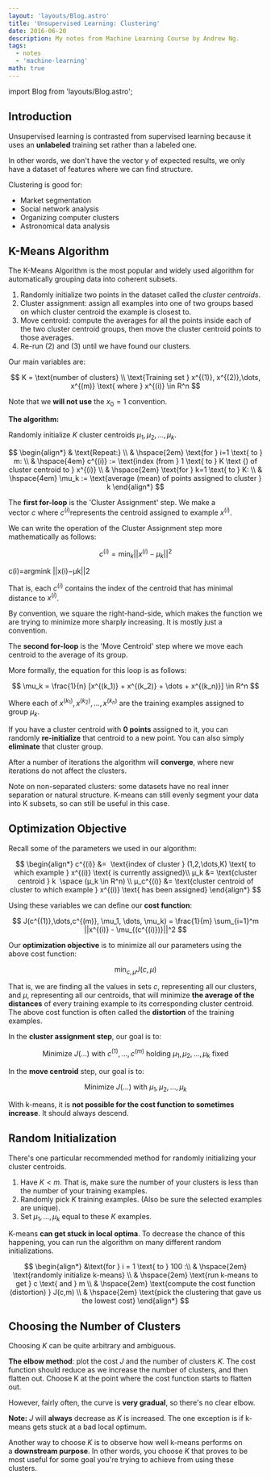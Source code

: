 ```yaml
---
layout: 'layouts/Blog.astro'
title: 'Unsupervised Learning: Clustering'
date: 2016-06-20
description: My notes from Machine Learning Course by Andrew Ng.
tags:
  - notes
  - 'machine-learning'
math: true
---
```


import Blog from 'layouts/Blog.astro';

<Blog content={frontmatter}>

## Introduction

Unsupervised learning is contrasted from supervised learning because it uses an **unlabeled** training set rather than a labeled one.

In other words, we don't have the vector y of expected results, we only have a dataset of features where we can find structure.

Clustering is good for:

- Market segmentation
- Social network analysis
- Organizing computer clusters
- Astronomical data analysis

## K-Means Algorithm

The K-Means Algorithm is the most popular and widely used algorithm for automatically grouping data into coherent subsets.

1. Randomly initialize two points in the dataset called the *cluster centroids*.
2. Cluster assignment: assign all examples into one of two groups based on which cluster centroid the example is closest to.
3. Move centroid: compute the averages for all the points inside each of the two cluster centroid groups, then move the cluster centroid points to those averages.
4. Re-run (2) and (3) until we have found our clusters.

Our main variables are:

$$
K = \text{number of clusters} \\
\text{Training set } x^{(1)}, x^{(2)},\dots, x^{(m)} \text{ where } x^{(i)} \in R^n
$$

Note that we **will not use** the $x_0=1$ convention.

**The algorithm:**

Randomly initialize $K$ cluster centroids $\mu_1, \mu_2, \dots, \mu_k$.

$$
\begin{align*}
& \text{Repeat:} \\
& \hspace{2em} \text{for } i=1 \text{ to } m: \\
& \hspace{4em} c^{(i)} := \text{index (from } 1 \text{ to } K \text {) of cluster centroid to } x^{(i)}  \\
& \hspace{2em} \text{for } k=1 \text{ to } K: \\
& \hspace{4em} \mu_k := \text{average (mean) of points assigned to cluster } k
\end{align*}
$$

The **first for-loop** is the 'Cluster Assignment' step. We make a vector $c$ where $c^{(i)} $represents the centroid assigned to example $x^{(i)}$.

We can write the operation of the Cluster Assignment step more mathematically as follows:

$$
c^{(i)} = \min_k ||x^{(i)} - \mu_k||^2
$$

c(i)=argmink ||x(i)−μk||2

That is, each $c^{(i)}$ contains the index of the centroid that has minimal distance to $x^{(i)}$.

By convention, we square the right-hand-side, which makes the function we are trying to minimize more sharply increasing. It is mostly just a convention.

The **second for-loop** is the 'Move Centroid' step where we move each centroid to the average of its group.

More formally, the equation for this loop is as follows:

$$
\mu_k = \frac{1}{n} [x^{(k_1)} + x^{(k_2)} + \dots + x^{(k_n)}] \in R^n
$$

Where each of $x^{(k_1)},x^{(k_2)},\dots,x^{(k_n)}$ are the training examples assigned to group $μ_k$.

If you have a cluster centroid with **0 points** assigned to it, you can randomly **re-initialize** that centroid to a new point. You can also simply **eliminate** that cluster group.

After a number of iterations the algorithm will **converge**, where new iterations do not affect the clusters.

Note on non-separated clusters: some datasets have no real inner separation or natural structure. K-means can still evenly segment your data into K subsets, so can still be useful in this case.

## Optimization Objective

Recall some of the parameters we used in our algorithm:

$$
\begin{align*}
c^{(i)} &=  \text{index of cluster } (1,2,\dots,K) \text{ to which example } x^{(i)} \text{ is currently assigned}\\
μ_k &= \text{cluster centroid } k  \space (μ_k \in R^n) \\
μ_c^{(i)} &= \text{cluster centroid of cluster to which example } x^{(i)} \text{ has been assigned}
\end{align*}
$$

Using these variables we can define our **cost function**:

$$
J(c^{(1)},\dots,c^{(m)}, \mu_1, \dots, \mu_k) = \frac{1}{m} \sum_{i=1}^m ||x^{(i)} - \mu_{(c^{(i)})}||^2
$$

Our **optimization objective** is to minimize all our parameters using the above cost function:

$$
\min_{c,\mu} J(c, \mu)
$$

That is, we are finding all the values in sets $c$, representing all our clusters, and $\mu$, representing all our centroids, that will minimize **the average of the distances** of every training example to its corresponding cluster centroid. The above cost function is often called the **distortion** of the training examples.

In the **cluster assignment step**, our goal is to:

$$
\text{Minimize } J(\dots) \text{ with } c^{(1)}, \dots, c^{(m)} \text{ holding } \mu_1, \mu_2, \dots, \mu_k \text{ fixed}
$$

In the **move centroid** step, our goal is to:

$$
\text{Minimize } J(\dots) \text{ with }  \mu_1, \mu_2, \dots, \mu_k
$$

With k-means, it is **not possible for the cost function to sometimes increase**. It should always descend.

## Random Initialization

There's one particular recommended method for randomly initializing your cluster centroids.

1. Have $K<m$. That is, make sure the number of your clusters is less than the number of your training examples.
2. Randomly pick $K$ training examples. (Also be sure the selected examples are unique).
3. Set $μ_1,\dots,μ_k$ equal to these $K$ examples.

K-means **can get stuck in local optima**. To decrease the chance of this happening, you can run the algorithm on many different random initializations.

$$
\begin{align*}
&\text{for } i = 1 \text{ to } 100 :\\
& \hspace{2em} \text{randomly initialize k-means} \\
& \hspace{2em} \text{run k-means to get } c \text{ and } m \\
& \hspace{2em}  \text{compute the cost function (distortion) } J(c,m) \\
& \hspace{2em} \text{pick the clustering that gave us the lowest cost}
\end{align*}
$$

## Choosing the Number of Clusters

Choosing $K$ can be quite arbitrary and ambiguous.

**The elbow method**: plot the cost $J$ and the number of clusters $K$. The cost function should reduce as we increase the number of clusters, and then flatten out. Choose K at the point where the cost function starts to flatten out.

However, fairly often, the curve is **very gradual**, so there's no clear elbow.

**Note:** $J$ will **always** decrease as $K$ is increased. The one exception is if k-means gets stuck at a bad local optimum.

Another way to choose $K$ is to observe how well k-means performs on a **downstream purpose**. In other words, you choose $K$ that proves to be most useful for some goal you're trying to achieve from using these clusters.

</Blog>
